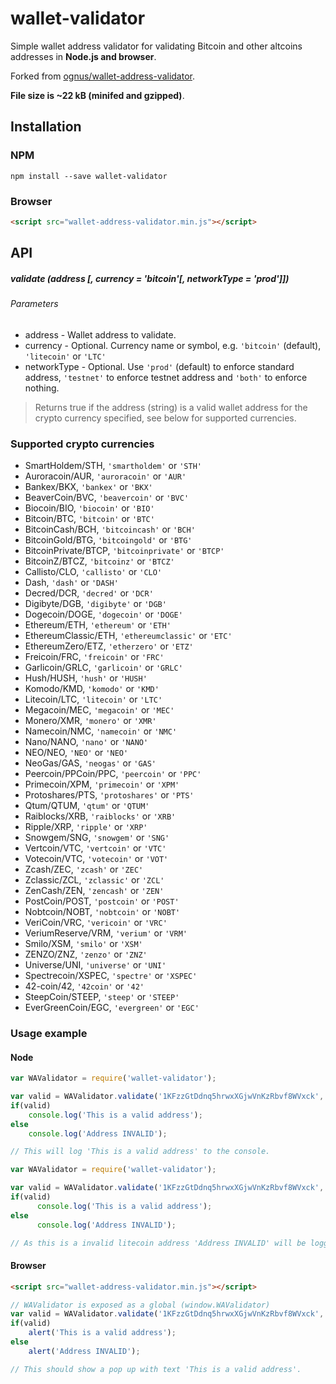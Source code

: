 # wallet-validator
Simple wallet address validator for validating Bitcoin and other altcoins addresses in **Node.js and browser**.

Forked from [ognus/wallet-address-validator](https://github.com/ognus/wallet-address-validator).

**File size is ~22 kB (minifed and gzipped)**.

## Installation

### NPM
```
npm install --save wallet-validator
```

### Browser
```html
<script src="wallet-address-validator.min.js"></script>
```

## API

##### validate (address [, currency = 'bitcoin'[, networkType = 'prod']])

###### Parameters
* address - Wallet address to validate.
* currency - Optional. Currency name or symbol, e.g. `'bitcoin'` (default), `'litecoin'` or `'LTC'`
* networkType - Optional. Use `'prod'` (default) to enforce standard address, `'testnet'` to enforce testnet address and `'both'` to enforce nothing.

> Returns true if the address (string) is a valid wallet address for the crypto currency specified, see below for supported currencies.

### Supported crypto currencies
* SmartHoldem/STH, `'smartholdem'` or `'STH'`
* Auroracoin/AUR, `'auroracoin'` or `'AUR'`
* Bankex/BKX, `'bankex'` or `'BKX'`
* BeaverCoin/BVC, `'beavercoin'` or `'BVC'`
* Biocoin/BIO, `'biocoin'` or `'BIO'`
* Bitcoin/BTC, `'bitcoin'` or `'BTC'`
* BitcoinCash/BCH, `'bitcoincash'` or `'BCH'`
* BitcoinGold/BTG, `'bitcoingold'` or `'BTG'`
* BitcoinPrivate/BTCP, `'bitcoinprivate'` or `'BTCP'`
* BitcoinZ/BTCZ, `'bitcoinz'` or `'BTCZ'`
* Callisto/CLO, `'callisto'` or `'CLO'`
* Dash, `'dash'` or `'DASH'`
* Decred/DCR, `'decred'` or `'DCR'`
* Digibyte/DGB, `'digibyte'` or `'DGB'`
* Dogecoin/DOGE, `'dogecoin'` or `'DOGE'`
* Ethereum/ETH, `'ethereum'` or `'ETH'`
* EthereumClassic/ETH, `'ethereumclassic'` or `'ETC'`
* EthereumZero/ETZ, `'etherzero'` or `'ETZ'`
* Freicoin/FRC, `'freicoin'` or `'FRC'`
* Garlicoin/GRLC, `'garlicoin'` or `'GRLC'`
* Hush/HUSH, `'hush'` or `'HUSH'`
* Komodo/KMD, `'komodo'` or `'KMD'`
* Litecoin/LTC, `'litecoin'` or `'LTC'`
* Megacoin/MEC, `'megacoin'` or `'MEC'`
* Monero/XMR, `'monero'` or `'XMR'`
* Namecoin/NMC, `'namecoin'` or `'NMC'`
* Nano/NANO, `'nano'` or `'NANO'`
* NEO/NEO, `'NEO'` or `'NEO'`
* NeoGas/GAS, `'neogas'` or `'GAS'`
* Peercoin/PPCoin/PPC, `'peercoin'` or `'PPC'`
* Primecoin/XPM, `'primecoin'` or `'XPM'`
* Protoshares/PTS, `'protoshares'` or `'PTS'`
* Qtum/QTUM, `'qtum'` or `'QTUM'`
* Raiblocks/XRB, `'raiblocks'` or `'XRB'`
* Ripple/XRP, `'ripple'` or `'XRP'`
* Snowgem/SNG, `'snowgem'` or `'SNG'`
* Vertcoin/VTC, `'vertcoin'` or `'VTC'`
* Votecoin/VTC, `'votecoin'` or `'VOT'`
* Zcash/ZEC, `'zcash'` or `'ZEC'`
* Zclassic/ZCL, `'zclassic'` or `'ZCL'`
* ZenCash/ZEN, `'zencash'` or `'ZEN'`
* PostCoin/POST, `'postcoin'` or `'POST'`
* Nobtcoin/NOBT, `'nobtcoin'` or `'NOBT'`
* VeriCoin/VRC, `'vericoin'` or `'VRC'`
* VeriumReserve/VRM, `'verium'` or `'VRM'`
* Smilo/XSM, `'smilo'` or `'XSM'`
* ZENZO/ZNZ, `'zenzo'` or `'ZNZ'`
* Universe/UNI, `'universe'` or `'UNI'`
* Spectrecoin/XSPEC, `'spectre'` or `'XSPEC'`
* 42-coin/42, `'42coin'` or `'42'`
* SteepCoin/STEEP, `'steep'` or `'STEEP'`
* EverGreenCoin/EGC, `'evergreen'` or `'EGC'`

### Usage example

#### Node
```javascript
var WAValidator = require('wallet-validator');

var valid = WAValidator.validate('1KFzzGtDdnq5hrwxXGjwVnKzRbvf8WVxck', 'BTC');
if(valid)
	console.log('This is a valid address');
else
	console.log('Address INVALID');

// This will log 'This is a valid address' to the console.
```

```javascript
var WAValidator = require('wallet-validator');

var valid = WAValidator.validate('1KFzzGtDdnq5hrwxXGjwVnKzRbvf8WVxck', 'litecoin', 'testnet');
if(valid)
      console.log('This is a valid address');
else
      console.log('Address INVALID');

// As this is a invalid litecoin address 'Address INVALID' will be logged to console.
```

#### Browser
```html
<script src="wallet-address-validator.min.js"></script>
```

```javascript
// WAValidator is exposed as a global (window.WAValidator)
var valid = WAValidator.validate('1KFzzGtDdnq5hrwxXGjwVnKzRbvf8WVxck', 'bitcoin');
if(valid)
    alert('This is a valid address');
else
    alert('Address INVALID');

// This should show a pop up with text 'This is a valid address'.
```
